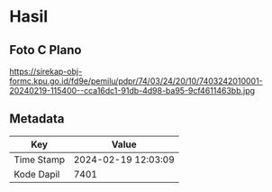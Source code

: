 # Hasil

## Foto C Plano

https://sirekap-obj-formc.kpu.go.id/fd9e/pemilu/pdpr/74/03/24/20/10/7403242010001-20240219-115400--cca16dc1-91db-4d98-ba95-9cf4611463bb.jpg


## Metadata

| Key        | Value               |
| ---------- | ------------------- |
| Time Stamp | 2024-02-19 12:03:09 |
| Kode Dapil | 7401                |



